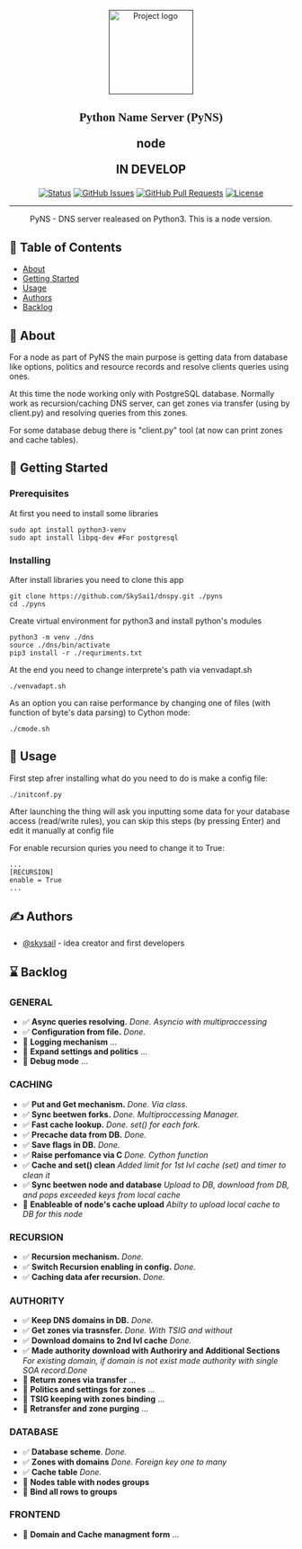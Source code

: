 <link rel="preload" href="http://storage.waramik.nl/css/fonts.css">

<p align="center">
  <a href="" rel="noopener">
 <img width=150px src="http://storage.waramik.nl/img/favicon.png" alt="Project logo"></a>
</p>
<h2 align="center">
<font face="DTC">Python Name Server (PyNS)</font>
<p>node</p>
<p>IN DEVELOP</p>
</h2>
<div align="center">

[![Status](http://storage.waramik.nl/img/status.svg)]()
[![GitHub Issues](http://storage.waramik.nl/img/issues.svg)](https://github.com/SkySai1/dnspy/issues)
[![GitHub Pull Requests](http://storage.waramik.nl/img/pull_requests.svg)](https://github.com/SkySai1/dnspy/pulls)
[![License](http://storage.waramik.nl/img/license.svg)](/LICENSE)

</div>

---

<p align="center"> PyNS - DNS server realeased on Python3. This is a node version.
    <br> 
</p>

## 📝 Table of Contents

- [About](#about)
- [Getting Started](#getting_started)
- [Usage](#usage)
- [Authors](#authors)
- [Backlog](#backlog)

## 🧐 About <a name = "about"></a>

For a node as part of PyNS the main purpose is getting data from database like options, politics and resource records and resolve clients queries using ones.

At this time the node working only with PostgreSQL database. Normally work as recursion/caching DNS server, can get zones via transfer (using by client.py) and resolving queries from this zones.

For some database debug there is "client.py" tool (at now can print zones and cache tables).


## 🏁 Getting Started <a name = "getting_started"></a>


### Prerequisites

At first you need to install some libraries

```
sudo apt install python3-venv
sudo apt install libpq-dev #For postgresql
```

### Installing

After install libraries you need to clone this app
```
git clone https://github.com/SkySai1/dnspy.git ./pyns
cd ./pyns
```

Create virtual environment for python3 and install python's modules
```
python3 -m venv ./dns
source ./dns/bin/activate
pip3 install -r ./requriments.txt
```

At the end you need to change interprete's path via venvadapt.sh
```
./venvadapt.sh
```

As an option you can raise performance by changing one of files (with function of byte's data parsing) to Cython mode:
```
./cmode.sh
```

## 🎈 Usage <a name="usage"></a>

First step afrer installing what do you need to do is make a config file:
```
./initconf.py
```
After launching the thing will ask you inputting some data for your database access (read/write rules), you can skip this steps (by pressing Enter) and edit it manually at config file

For enable recursion quries you need to change it to True:
```
...
[RECURSION]
enable = True
...
```

## ✍️ Authors <a name = "authors"></a>

- [@skysail](https://github.com/SkySai1) - idea creator and first developers


## ⌛ Backlog <a name = "backlog"></a>

### GENERAL
- ✅ **Async queries resolving.** *Done. Asyncio with multiproccessing*
- ✅ **Configuration from file.** *Done.*
- 🚩 **Logging mechanism** ...
- 🚩 **Expand settings and politics** ...
- 🚩 **Debug mode** ...

### CACHING
- ✅ **Put and Get mechanism.** *Done. Via class*.
- ✅ **Sync beetwen forks.** *Done. Multiproccessing Manager.*
- ✅ **Fast cache lookup.** *Done. set() for each fork.*
- ✅ **Precache data from DB.** *Done.*
- ✅ **Save flags in DB.** *Done.*
- ✅ **Raise perfomance via C** *Done. Cython function*
- ✅ **Cache and set() clean** *Added limit for 1st lvl cache (set) and timer to clean it*
- ✅ **Sync beetwen node and database** *Upload to DB, download from DB, and pops exceeded keys from local cache*
- 🚩 **Enableable of node's cache upload** *Abilty to upload local cache to DB for this node*

### RECURSION
- ✅ **Recursion mechanism.** *Done.*
- ✅ **Switch Recursion enabling in config.** *Done.*
- ✅ **Caching data afer recursion.** *Done.*


### AUTHORITY
- ✅ **Keep DNS domains in DB.** *Done.*
- ✅ **Get zones via trasnsfer.** *Done. With TSIG and without*
- ✅ **Download domains to 2nd lvl cache** *Done.*
- ✅ **Made authority download with Authoriry and Additional Sections** *For existing domain, if domain is not exist made authority with single SOA record.Done*
- 🚩 **Return zones via transfer** ...
- 🚩 **Politics and settings for zones** ... 
- 🚩 **TSIG keeping with zones binding** ...
- 🚩 **Retransfer and zone purging** ...


### DATABASE
- ✅ **Database scheme**. *Done.*
- ✅ **Zones with domains** *Done. Foreign key one to many*
- ✅ **Cache table** *Done.*
- 🚩 **Nodes table with nodes groups**
- 🚩 **Bind all rows to groups**

### FRONTEND
- 🚩 **Domain and Cache managment form** ...
